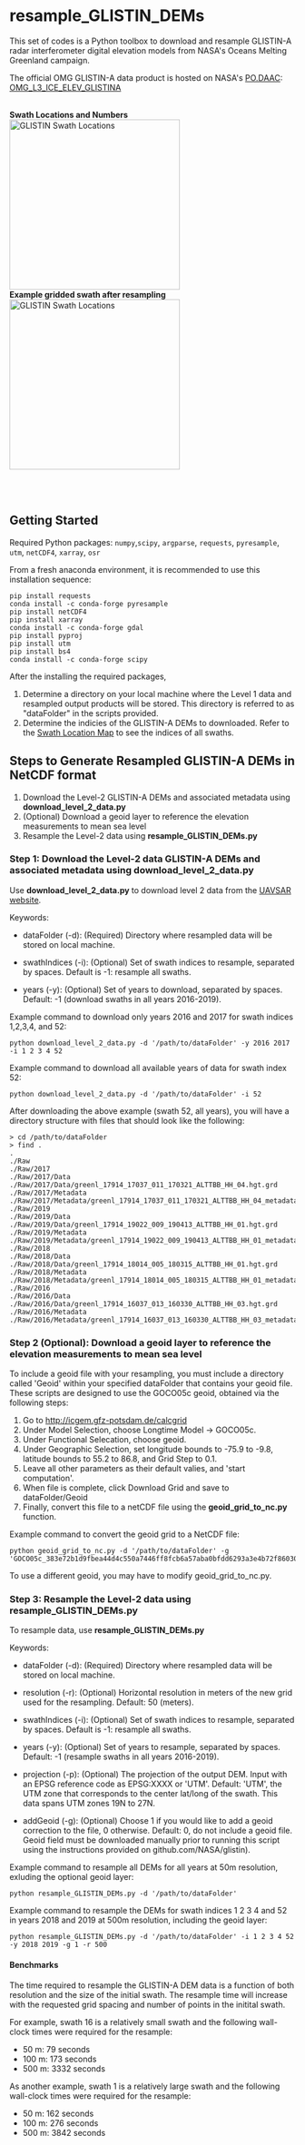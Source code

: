 # resample_GLISTIN_DEMs
This set of codes is a Python toolbox to download and resample GLISTIN-A radar interferometer digital elevation models from NASA's Oceans Melting Greenland campaign. 

The official OMG GLISTIN-A data product is hosted on NASA's <a href="https://podaac.jpl.nasa.gov/">PO.DAAC</a>: 
<a href="https://podaac.jpl.nasa.gov/dataset/OMG_L3_ICE_ELEV_GLISTINA">OMG_L3_ICE_ELEV_GLISTINA</a>

<br>
<b>Swath Locations and Numbers</b>
<img src="GLISTIN-A_DEM_Index_Domains.jpg" width=300 title="GLISTIN Swath Locations">

<br>
<b>Example gridded swath after resampling</b>
<img src="https://podaac.jpl.nasa.gov/Podaac/thumbnails/OMG_L3_ICE_ELEV_GLISTINA.jpg" width=300  title="GLISTIN Swath Locations">

<br><br>

## Getting Started
Required Python packages: ```numpy```,```scipy```, ```argparse```, ```requests```, ```pyresample```, ```utm```, ```netCDF4```, ```xarray```, ```osr```

From a fresh anaconda environment, it is recommended to use this installation sequence:
```
pip install requests
conda install -c conda-forge pyresample
pip install netCDF4
pip install xarray
conda install -c conda-forge gdal
pip install pyproj
pip install utm
pip install bs4
conda install -c conda-forge scipy
```

After the installing the required packages,
1. Determine a directory on your local machine where the Level 1 data and resampled output products will be stored. This directory is referred to as "dataFolder" in the scripts provided.
2. Determine the indicies of the GLISTIN-A DEMs to downloaded. Refer to the <a href="GLISTIN-A_DEM_Index_Domains.pdf">Swath Location Map</a> to see the indices of all swaths.

## Steps to Generate Resampled GLISTIN-A DEMs in NetCDF format

1. Download the Level-2 GLISTIN-A DEMs and associated metadata using **download_level_2_data.py**
2. (Optional) Download a geoid layer to reference the elevation measurements to mean sea level
3. Resample the Level-2 data using **resample_GLISTIN_DEMs.py** 

### Step 1: Download the Level-2 data GLISTIN-A DEMs and associated metadata using download_level_2_data.py

Use **download_level_2_data.py** to download level 2 data from the [UAVSAR website](https://uavsar.jpl.nasa.gov/).

Keywords:
- dataFolder (-d): (Required) Directory where resampled data will be stored on local machine.

- swathIndices (-i): (Optional) Set of swath indices to resample, separated by spaces.  Default is -1: resample all swaths.
 
- years (-y): (Optional) Set of years to download, separated by spaces. Default: -1 (download swaths in all years 2016-2019). 

Example command to download only years 2016 and 2017 for swath indices 1,2,3,4, and 52:
```
python download_level_2_data.py -d '/path/to/dataFolder' -y 2016 2017 -i 1 2 3 4 52
```


Example command to download all available years of data for swath index 52:
```
python download_level_2_data.py -d '/path/to/dataFolder' -i 52 
```

After downloading the above example (swath 52, all years), you will have a directory structure with files that should look like the following:
```
> cd /path/to/dataFolder
> find .
.
./Raw
./Raw/2017
./Raw/2017/Data
./Raw/2017/Data/greenl_17914_17037_011_170321_ALTTBB_HH_04.hgt.grd
./Raw/2017/Metadata
./Raw/2017/Metadata/greenl_17914_17037_011_170321_ALTTBB_HH_04_metadata.txt
./Raw/2019
./Raw/2019/Data
./Raw/2019/Data/greenl_17914_19022_009_190413_ALTTBB_HH_01.hgt.grd
./Raw/2019/Metadata
./Raw/2019/Metadata/greenl_17914_19022_009_190413_ALTTBB_HH_01_metadata.txt
./Raw/2018
./Raw/2018/Data
./Raw/2018/Data/greenl_17914_18014_005_180315_ALTTBB_HH_01.hgt.grd
./Raw/2018/Metadata
./Raw/2018/Metadata/greenl_17914_18014_005_180315_ALTTBB_HH_01_metadata.txt
./Raw/2016
./Raw/2016/Data
./Raw/2016/Data/greenl_17914_16037_013_160330_ALTTBB_HH_03.hgt.grd
./Raw/2016/Metadata
./Raw/2016/Metadata/greenl_17914_16037_013_160330_ALTTBB_HH_03_metadata.txt
```

### Step 2 (Optional): Download a geoid layer to reference the elevation measurements to mean sea level 

To include a geoid file with your resampling, you must include a directory called 'Geoid' within your specified dataFolder that contains your geoid file. These scripts are designed to use the GOCO05c geoid, obtained via the following steps:
1. Go to http://icgem.gfz-potsdam.de/calcgrid
2. Under Model Selection, choose Longtime Model -> GOCO05c.
3. Under Functional Selecation, choose geoid.
4. Under Geographic Selection, set longitude bounds to -75.9 to -9.8, latitude bounds to 55.2 to 86.8, and Grid Step to 0.1.
5. Leave all other parameters as their default valies, and 'start computation'.
6. When file is complete, click Download Grid and save to dataFolder/Geoid
7. Finally, convert this file to a netCDF file using the **geoid_grid_to_nc.py** function.

Example command to convert the geoid grid to a NetCDF file:
```
python geoid_grid_to_nc.py -d '/path/to/dataFolder' -g 'GOCO05c_383e72b1d9fbea44d4c550a7446ff8fcb6a57aba0bfdd6293a3e4b72f86030aa.gdf'
```

To use a different geoid, you may have to modify geoid_grid_to_nc.py.


### Step 3: Resample the Level-2 data using **resample_GLISTIN_DEMs.py**

To resample data, use **resample_GLISTIN_DEMs.py**

Keywords:
- dataFolder (-d): (Required) Directory where resampled data will be stored on local machine.

- resolution (-r): (Optional) Horizontal resolution in meters of the new grid used for the resampling. Default: 50 (meters).

- swathIndices (-i): (Optional) Set of swath indices to resample, separated by spaces.  Default is -1: resample all swaths.

- years (-y): (Optional) Set of years to resample, separated by spaces. Default: -1 (resample swaths in all years 2016-2019). 

- projection (-p): (Optional) The projection of the output DEM. Input with an EPSG reference code as EPSG:XXXX or 'UTM'.  Default: 'UTM', the UTM zone that corresponds to the center lat/long of the swath. This data spans UTM zones 19N to 27N.

- addGeoid (-g): (Optional) Choose 1 if you would like to add a geoid correction to the file, 0 otherwise. Default: 0, do not include a geoid file.  Geoid field must be downloaded manually prior to running this script using the instructions provided on github.com/NASA/glistin). 


Example command to resample all DEMs for all years at 50m resolution, exluding the optional geoid layer:
```
python resample_GLISTIN_DEMs.py -d '/path/to/dataFolder' 
```

Example command to resample the DEMs for swath indices 1 2 3 4 and 52 in years 2018 and 2019 at 500m resolution, including the geoid layer:
```
python resample_GLISTIN_DEMs.py -d '/path/to/dataFolder' -i 1 2 3 4 52 -y 2018 2019 -g 1 -r 500
```

#### Benchmarks
The time required to resample the GLISTIN-A DEM data is a function of both resolution and the size of the initial swath. The resample time will increase with the requested grid spacing and number of points in the initital swath.

For example, swath 16 is a relatively small swath and the following wall-clock times were required for the resample:
- 50 m: 79 seconds
- 100 m: 173 seconds
- 500 m: 3332 seconds

As another example, swath 1 is a relatively large swath and the following wall-clock times were required for the resample:
- 50 m: 162 seconds
- 100 m: 276 seconds
- 500 m: 3842 seconds

